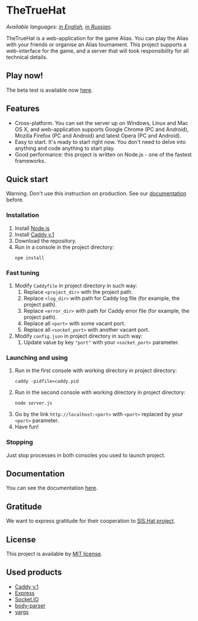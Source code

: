 # TheTrueHat
*Available languages: [in English](README.md), [in Russian](README.ru.md).*

TheTrueHat is a web-application for the game Alias. You can play the Alias with your friends or organise an Alias tournament.
This project supports a web-interface for the game, and a server that will took responsibility for all technical details.

## Play now!
The beta test is available now [here](https://thetruehat.m20-sch57.site).

## Features
* Cross-platform. You can set the server up on Windows, Linux and Mac OS X, and web-application supports Google Chrome (PC and Android), Mozilla Firefox (PC and Android) and latest Opera (PC and Android).
* Easy to start. It's ready to start right now. You don't need to delve into anything and code anything to start play.
* Good performance: this project is written on Node.js - one of the fastest frameworks.

## Quick start
Warning. Don't use this instruction on production. See our [documentation](docs/main.md) before.

### Installation
1. Install [Node.js](https://nodejs.org/)
1. Install [Caddy v.1](https://caddyserver.com/v1/)
1. Download the repository.
1. Run in a console in the project directory:
    ```shell script
    npm install
    ```
   
### Fast tuning
1. Modify `Caddyfile` in project directory in such way:
    1. Replace `<project_dir>` with the project path.
    1. Replace `<log_dir>` with path for Caddy log file (for example, the project path).
    1. Replace `<error_dir>` with path for Caddy error file (for example, the project path).
    1. Replace all `<port>` with some vacant port.
    1. Replace all `<socket_port>` with another vacant port.
1. Modify `config.json` in project directory in such way:
    1. Update value by key `"port"` with your `<socket_port>` parameter.

### Launching and using
1. Run in the first console with working directory in project directory:
    ```shell script
    caddy -pidfile=caddy.pid
    ```
1. Run in the second console with working directory in project directory:
    ```shell script
    node server.js
    ```
1. Go by the link `http://localhost:<port>` with `<port>` replaced by your `<port>` parameter.
1. Have fun!

### Stopping
Just stop processes in both consoles you used to launch project.

## Documentation
You can see the documentation [here](docs/main.md).

## Gratitude
We want to express gratitude for their cooperation to [SIS.Hat project](https://the-hat.appspot.com/landing).

## License
This project is available by [MIT license](LICENSE).

## Used products    
- [Caddy v.1](https://caddyserver.com/v1/)
- [Express](https://expressjs.com/)
- [Socket.IO](https://socket.io/)
- [body-parser](https://github.com/expressjs/body-parser#readme)
- [yargs](https://yargs.js.org/)
